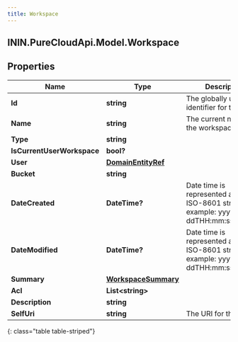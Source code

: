 ```yaml
---
title: Workspace
---
```

## ININ.PureCloudApi.Model.Workspace

## Properties

|Name | Type | Description | Notes|
|------------ | ------------- | ------------- | -------------|
| **Id** | **string** | The globally unique identifier for the object. | [optional] |
| **Name** | **string** | The current name of the workspace. | |
| **Type** | **string** |  | [optional] |
| **IsCurrentUserWorkspace** | **bool?** |  | [optional] |
| **User** | [**DomainEntityRef**](DomainEntityRef.html) |  | [optional] |
| **Bucket** | **string** |  | [optional] |
| **DateCreated** | **DateTime?** | Date time is represented as an ISO-8601 string. For example: yyyy-MM-ddTHH:mm:ss[.mmm]Z | [optional] |
| **DateModified** | **DateTime?** | Date time is represented as an ISO-8601 string. For example: yyyy-MM-ddTHH:mm:ss[.mmm]Z | [optional] |
| **Summary** | [**WorkspaceSummary**](WorkspaceSummary.html) |  | [optional] |
| **Acl** | **List&lt;string&gt;** |  | [optional] |
| **Description** | **string** |  | [optional] |
| **SelfUri** | **string** | The URI for this object | [optional] |
{: class="table table-striped"}


